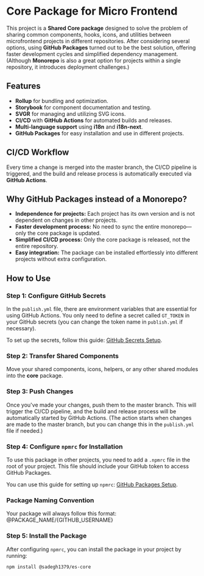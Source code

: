 # Core Package for Micro Frontend


This project is a **Shared Core package** designed to solve the problem of sharing common components, hooks, icons, and utilities between microfrontend projects in different repositories. After considering several options, using **GitHub Packages** turned out to be the best solution, offering faster development cycles and simplified dependency management. (Although **Monorepo** is also a great option for projects within a single repository, it introduces deployment challenges.)

## Features
- **Rollup** for bundling and optimization.
- **Storybook** for component documentation and testing.
- **SVGR** for managing and utilizing SVG icons.
- **CI/CD** with **GitHub Actions** for automated builds and releases.
- **Multi-language support** using **i18n** and **i18n-next**.
- **GitHub Packages** for easy installation and use in different projects.

## CI/CD Workflow
Every time a change is merged into the master branch, the CI/CD pipeline is triggered, and the build and release process is automatically executed via **GitHub Actions**.

## Why GitHub Packages instead of a Monorepo?
- **Independence for projects:** Each project has its own version and is not dependent on changes in other projects.
- **Faster development process:** No need to sync the entire monorepo—only the core package is updated.
- **Simplified CI/CD process:** Only the core package is released, not the entire repository.
- **Easy integration:** The package can be installed effortlessly into different projects without extra configuration.

## How to Use

### Step 1: Configure GitHub Secrets
In the `publish.yml` file, there are environment variables that are essential for using GitHub Actions. You only need to define a secret called `GT_TOKEN` in your GitHub secrets (you can change the token name in `publish.yml` if necessary).

To set up the secrets, follow this guide: [GitHub Secrets Setup](https://lnkd.in/dX4Q7Axr).

### Step 2: Transfer Shared Components
Move your shared components, icons, helpers, or any other shared modules into the **core** package.

### Step 3: Push Changes
Once you've made your changes, push them to the master branch. This will trigger the CI/CD pipeline, and the build and release process will be automatically started by GitHub Actions. (The action starts when changes are made to the master branch, but you can change this in the `publish.yml` file if needed.)

### Step 4: Configure `npmrc` for Installation
To use this package in other projects, you need to add a `.npmrc` file in the root of your project. This file should include your GitHub token to access GitHub Packages.

You can use this guide for setting up `npmrc`: [GitHub Packages Setup](https://lnkd.in/dMiRjUPj).

### Package Naming Convention
Your package will always follow this format: @PACKAGE_NAME/{GITHUB_USERNAME}


### Step 5: Install the Package
After configuring `npmrc`, you can install the package in your project by running:

```bash
npm install @sadegh1379/es-core


